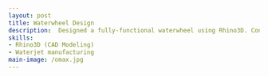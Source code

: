 ```yaml
---
layout: post
title: Waterwheel Design
description:  Designed a fully-functional waterwheel using Rhino3D. Converted 3D model into machine programs. Machined all parts from stainless steel sheets using an OMAX 80x JetMachining Center, which were later assembled by shop team. Waterwheel is currently on display in a Bass Pro Shops location.
skills: 
- Rhino3D (CAD Modeling)
- Waterjet manufacturing
main-image: /omax.jpg 
---
```

